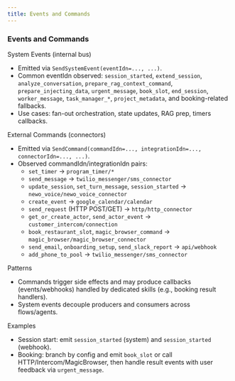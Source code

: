 ```yaml
---
title: Events and Commands
---
```


### Events and Commands

System Events (internal bus)
- Emitted via `SendSystemEvent(eventIdn=..., ...)`.
- Common eventIdn observed: `session_started`, `extend_session`, `analyze_conversation`, `prepare_rag_context_command`, `prepare_injecting_data`, `urgent_message`, `book_slot`, `end_session`, `worker_message`, `task_manager_*`, `project_metadata`, and booking-related fallbacks.
- Use cases: fan-out orchestration, state updates, RAG prep, timers callbacks.

External Commands (connectors)
- Emitted via `SendCommand(commandIdn=..., integrationIdn=..., connectorIdn=..., ...)`.
- Observed commandIdn/integrationIdn pairs:
  - `set_timer` → `program_timer/*`
  - `send_message` → `twilio_messenger/sms_connector`
  - `update_session`, `set_turn_message`, `session_started` → `newo_voice/newo_voice_connector`
  - `create_event` → `google_calendar/calendar`
  - `send_request` (HTTP POST/GET) → `http/http_connector`
  - `get_or_create_actor`, `send_actor_event` → `customer_intercom/connection`
  - `book_restaurant_slot`, `magic_browser_command` → `magic_browser/magic_browser_connector`
  - `send_email`, `onboarding_setup`, `send_slack_report` → `api/webhook`
  - `add_phone_to_pool` → `twilio_messenger/sms_connector`

Patterns
- Commands trigger side effects and may produce callbacks (events/webhooks) handled by dedicated skills (e.g., booking result handlers).
- System events decouple producers and consumers across flows/agents.

Examples
- Session start: emit `session_started` (system) and `session_started` (webhook).
- Booking: branch by config and emit `book_slot` or call HTTP/Intercom/MagicBrowser, then handle result events with user feedback via `urgent_message`.
